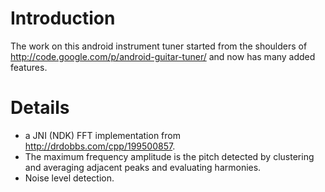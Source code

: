 # Introduction #
The work on this android instrument tuner started from the shoulders of http://code.google.com/p/android-guitar-tuner/ and now has many added features.

# Details #
  * a JNI (NDK) FFT implementation from http://drdobbs.com/cpp/199500857.
  * The maximum frequency amplitude is the pitch detected by clustering and averaging adjacent peaks and evaluating harmonies.
  * Noise level detection.

